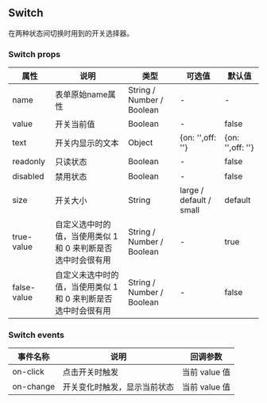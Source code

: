 ## Switch

在两种状态间切换时用到的开关选择器。

### Switch props

属性 | 说明 | 类型 | 可选值 | 默认值
--- | --- | --- | --- | ---
name | 表单原始name属性 | String / Number / Boolean | - | -
value | 开关当前值 | Boolean | - | false
text | 开关内显示的文本 | Object | {on: '',off: ''} | {on: '',off: ''}
readonly | 只读状态 | Boolean | - | false
disabled | 禁用状态 | Boolean | - | false
size | 开关大小 | String | large / default / small | default
true-value | 自定义选中时的值，当使用类似 1 和 0 来判断是否选中时会很有用 | String / Number / Boolean | - | true
false-value | 自定义未选中时的值，当使用类似 1 和 0 来判断是否选中时会很有用 | String / Number / Boolean | - | false

### Switch events

事件名称 | 说明 | 回调参数
--- | --- | ---
on-click | 点击开关时触发 | 当前 value 值
on-change | 开关变化时触发，显示当前状态 | 当前 value 值